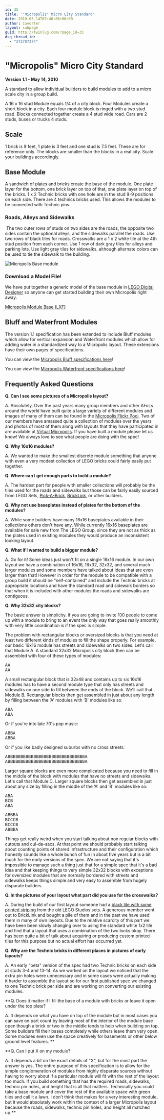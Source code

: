 ```yaml
---
id: 35
title: '"Micropolis" Micro City Standard'
date: 2010-05-14T07:46:06+00:00
author: Cavorter
layout: subpage
guid: http://twinlug.com/?page_id=35
dsq_thread_id:
  - "272787374"
---
```

# "Micropolis" Micro City Standard

**Version 1.1 - May 14, 2010**

A standard to allow individual builders to build modules to add to a micro scale city in a group build.

A 16 x 16 stud Module equals 1/4 of a city block. Four Modules create a short block in a city. Each four module block is ringed with a two stud road. Blocks connected together create a 4 stud wide road. Cars are 2 studs, buses or trucks 4 studs.

## Scale

1 brick is 9 feet, 1 plate is 3 feet and one stud is 7.5 feet. These are for reference only. The blocks are smaller than the blocks in a real city. Scale your buildings accordingly.

## Base Module

A sandwich of plates and bricks create the base of the module. One plate layer for the bottom, one brick layer on top of that, one plate layer on top of the bricks. 1 x 2 Technic bricks with one hole are in the stud 8-9 positions on each side. There are 4 technics bricks used. This allows the modules to be connected with Technic pins.

### Roads, Alleys and Sidewalks
 The two outer rows of studs on two sides are the roads, the opposite two sides contain the optional alleys, and the sidewalks parallel the roads. Use two rows of black tiles for roads. Crosswalks are a 1 x 2 white tile at the 4th stud position from each corner. Use 1 row of dark gray tiles for alleys and parking lots. Use light gray tiles for sidewalks, although alternate colors can be used to tie the sidewalk to the building.

![Micropolis Base module](http://twinlug.com/wp-content/uploads/2010/02/Micropolis-Base_Module.png "Micropolis Base module")

### Download a Model File!
  
We have put together a generic model of the base module in <a href="http://ldd.lego.com/default.aspx" target="_blank">LEGO Digital Designer</a> so anyone can get started building their own Micropolis right away.
  
[Micropolis Module Base (LXF)](http://twinlug.com/wp-content/uploads/2010/02/Micropolis-Base_Module.lxf)

## Bluff and Waterfront Modules
  
The version 1.1 specification has been extended to include Bluff modules which allow for vertical expansion and Waterfront modules which allow for adding water in a standardized way to a Micropolis layout. These extensions have their own pages of specifications.

You can view the [Micropolis Bluff specifications here](micropolis/micropolis-v1-1-bluff)!

You can view the [Micropolis Waterfront specifications here](micropolis/micropolis-v1-1-waterfront)!

## Frequently Asked Questions
  
**Q. Can I see some pictures of a Micropolis layout?**
  
A. Absolutely. Over the past years many group members and other AFoLs around the world have built quite a large variety of different modules and images of many of them can be found in the [Micropolis Flickr Pool](http://www.flickr.com/groups/1148237@N21/). Two of our members have amassed quite a collection of modules over the years and photos of most of them along with layouts that they have participated in are available at [Virtual Micropolis](http://virtualmicropolis.com). If you have built a module please let us know! We always love to see what people are doing with the spec!

**Q. Why 16x16 modules?**
  
A. We wanted to make the smallest discrete module something that anyone with even a very modest collection of LEGO bricks could fairly easily put together.

**Q. Where can I get enough parts to build a module?**
  
A. The hardest part for people with smaller collections will probably be the tiles used for the roads and sidewalks but those can be fairly easily sourced from LEGO Sets, [Pick-A-Brick](http://shop.lego.com/PAB/), [BrickLink](http://www.bricklink.com/), or other builders.

**Q. Why not use baseplates instead of plates for the bottom of the modules?**
  
A. While some builders have many 16x16 baseplates available in their collections others don't have any. While currently 16x16 baseplates are available for sale new from The LEGO Group, since they are not as thick as the plates used in existing modules they would produce an inconsistent looking layout.

**Q. What if I wanted to build a bigger module?**
  
A. Go for it! Some ideas just won't fit on a single 16x16 module. In our own layout we have a combination of 16x16, 16x32, 32x32, and several much larger modules and some members have talked about ideas that are even larger than that! However in order for the module to be compatible with a group build it should be "self-contained" and include the Technic bricks at appropriate locations and have the standard road and sidewalk borders so that when it is included with other modules the roads and sidewalks are contiguous.

**Q. Why 32x32 city blocks?**
  
The basic answer is simplicity. If you are going to invite 100 people to come up with a module to bring to an event the only way that goes really smoothly with very little coordination is if the spec is simple.

The problem with rectangular blocks or oversized blocks is that you need at least two different kinds of modules to fill the shape properly. For example, our basic 16x16 module has streets and sidewalks on two sides. Let's call that Module A. A standard 32x32 Micropolis city block then can be assembled with four of these types of modules:

<pre>AA
AA</pre>

A small rectangular block that is 32x48 and contains up to six 16x16 modules has to have a second module type that only has streets and sidewalks on one side to fill between the ends of the block. We'll call that Module B. Rectangular blocks then get assembled in just about any length by filling between the &#8216;A' modules with &#8216;B' modules like so:

<pre>ABA
ABA</pre>

Or if you're into late 70's pop music:

<pre>ABBA
ABBA</pre>

Or if you like badly designed suburbs with no cross streets:

<pre>ABBBBBBBBBBBBBBBBBBBBBBBBBBBBBBA
ABBBBBBBBBBBBBBBBBBBBBBBBBBBBBBA</pre>

Larger square blocks are even more complicated because you need to fill in the middle of the block with modules that have no streets and sidewalks. Let's call that Module C. Larger square blocks then get assembled in just about any size by filling in the middle of the &#8216;A' and &#8216;B' modules like so:

<pre>ABA
BCB
ABA</pre>

<pre>ABBBA
BCCCB
BCCCB
ABBBA</pre>

Things get really weird when you start talking about non regular blocks with cutouts and cul-de-sacs. At that point we should probably start talking about counting points of shared infrastructure and their configuration which honestly sounds like a whole bunch of fun in about five years but is a bit much for the early versions of the spec. We are not saying that it's impossible to manage such a thing just that for a simple spec that it's a bad idea and that keeping things to very simple 32x32 blocks with exceptions for oversized modules that are normally bordered with streets and sidewalks keeps things simple and very easy to assemble from hugely disparate builders.

**Q. In the pictures of your layout what part did you use for the crosswalks?**
  
A. During the build of our first layout someone had a [black tile with some printed striping](http://peeron.com/inv/parts/3069bpx15) from the old LEGO Studios sets. A generous member went out to BrickLink and bought a pile of them and in the past we have used them in many of own layouts. Due to the relative scarcity of this part we have been been slowly changing over to using the standard white 1x2 tile and find that a layout that uses a combination of the two looks okay. There has been quite a bit of talk about acquiring or producing custom printed tiles for this purpose but no actual effort has occurred yet.

**Q. Why are the Technic bricks in different places in pictures of early layouts?**
  
A. An early "beta" version of the spec had two Technic bricks on each side at studs 3-4 and 13-14. As we worked on the layout we noticed that the extra pin holes were unnecessary and in some cases were actually making it harder to assemble the layout so for our first published spec we changed to one Technic brick per side and are working on converting our existing modules.

**Q. Does it matter if I fill the base of a module with bricks or leave it open under the top plate?
  
<span style="font-weight: normal;">A. It depends on what you have on top of the module but in most cases you can save on part count by leaving most of the interior of the module base open though a brick or two in the middle tends to help when building on top. Some builders fill their bases completely while others leave them very open. Some modules even use the space creatively for basements or other below ground level features. </span>**

**Q. Can I put X on my module?
  
<span style="font-weight: normal;">A. It depends a bit on the exact details of "X", but for the most part the answer is yes. The entire purpose of this specification is to allow for the simple conglomeration of modules from highly disparate sources without having to worry about if a particular module will fit with the rest of the layout too much. If you build something that has the required roads, sidewalks, technic pin holes, and height that is all that matters. Technically you could take a base module and cover the rest of the available space with green tiles and call it a lawn. I don’t think that makes for a very interesting module, but it would absolutely work within the context of a larger Micropolis layout because the roads, sidewalks, technic pin holes, and height all matched up.</span>**
